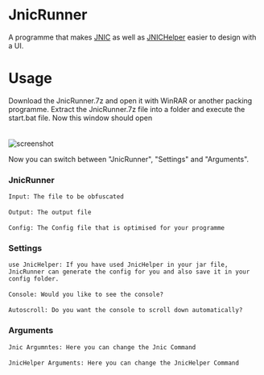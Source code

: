 # JnicRunner
A programme that makes [JNIC](https://jnic.dev/) as well as [JNICHelper](https://github.com/Nort721/JnicHelper) easier to design with a UI.

# Usage
Download the JnicRunner.7z and open it with WinRAR or another packing programme. 
Extract the JnicRunner.7z file into a folder and execute the start.bat file. Now this window should open
<br>
<br>
<br>
![screenshot](https://www.waveguard.dev/jnic/images/JnicRunner.png)

Now you can switch between "JnicRunner", "Settings" and "Arguments".

### JnicRunner
``Input: The file to be obfuscated``
<br><br>
``Output: The output file``
<br><br>
``Config: The Config file that is optimised for your programme``

### Settings
``use JnicHelper: If you have used JnicHelper in your jar file, 
JnicRunner can generate the config for you and also save it in your config folder.``
<br><br>
``Console: Would you like to see the console?``
<br><br>
``Autoscroll: Do you want the console to scroll down automatically?``

### Arguments
``Jnic Argumntes: Here you can change the Jnic Command``
<br><br>
``JnicHelper Arguments: Here you can change the JnicHelper Command``
